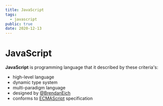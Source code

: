 ```yaml
---
title: JavaScript
tags:
  - javascript
public: true
date: 2020-12-13
---
```


# JavaScript

**JavaScript** is programming language that it described by these criteria's:

* high-level language
* dynamic type system
* multi-paradigm language
* designed by [@BrendanEich](https://twitter.com/BrendanEich)
* conforms to [ECMAScript](ECMAScript.md) specification

